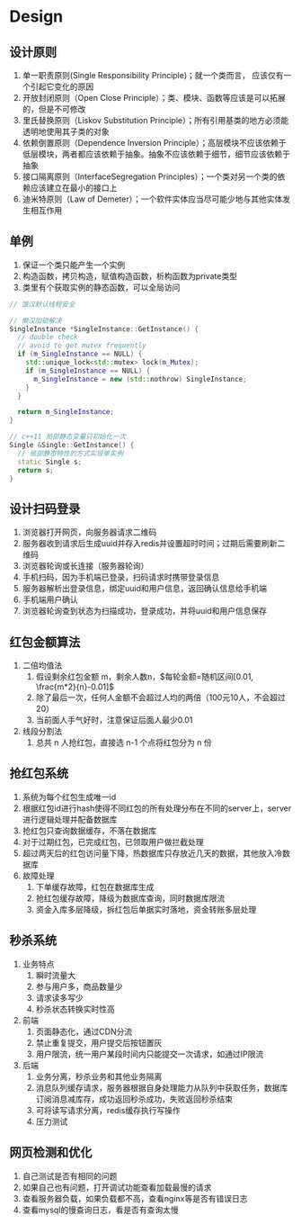 # Design

## 设计原则

1. 单一职责原则(Single Responsibility Principle)；就一个类而言， 应该仅有一个引起它变化的原因
2. 开放封闭原则（Open Close Principle）；类、模块、函数等应该是可以拓展的，但是不可修改
3. 里氏替换原则（Liskov Substitution Principle）；所有引用基类的地方必须能透明地使用其子类的对象
4. 依赖倒置原则（Dependence Inversion Principle）；高层模块不应该依赖于低层模块，两者都应该依赖于抽象。抽象不应该依赖于细节，细节应该依赖于抽象
5. 接口隔离原则（InterfaceSegregation Principles）；一个类对另一个类的依赖应该建立在最小的接口上
6. 迪米特原则（Law of Demeter）；一个软件实体应当尽可能少地与其他实体发生相互作用

## 单例

1. 保证一个类只能产生一个实例
2. 构造函数，拷贝构造，赋值构造函数，析构函数为private类型
3. 类里有个获取实例的静态函数，可以全局访问

```cpp
// 饿汉默认线程安全

// 懒汉加锁解决
SingleInstance *SingleInstance::GetInstance() {
  // double check
  // avoid to get mutex frequently
  if (m_SingleInstance == NULL) {
    std::unique_lock<std::mutex> lock(m_Mutex);
    if (m_SingleInstance == NULL) {
      m_SingleInstance = new (std::nothrow) SingleInstance;
    }
  }

  return m_SingleInstance;
}

// c++11 局部静态变量只初始化一次
Single &Single::GetInstance() {
  // 局部静态特性的方式实现单实例
  static Single s;
  return s;
}
```

## 设计扫码登录

1. 浏览器打开网页，向服务器请求二维码
2. 服务器收到请求后生成uuid并存入redis并设置超时时间；过期后需要刷新二维码
3. 浏览器轮询或长连接（服务器轮询）
4. 手机扫码，因为手机端已登录，扫码请求时携带登录信息
5. 服务器解析出登录信息，绑定uuid和用户信息，返回确认信息给手机端
6. 手机端用户确认
7. 浏览器轮询查到状态为扫描成功，登录成功，并将uuid和用户信息保存

## 红包金额算法

1. 二倍均值法
   1. 假设剩余红包金额 m，剩余人数n，$每轮金额=随机区间[0.01, \frac{m*2}{n}-0.01]$
   2. 除了最后一次，任何人金额不会超过人均的两倍（100元10人，不会超过20）
   3. 当前面人手气好时，注意保证后面人最少0.01
2. 线段分割法
   1. 总共 n 人抢红包，直接选 n-1 个点将红包分为 n 份

## 抢红包系统

1. 系统为每个红包生成唯一id
2. 根据红包id进行hash使得不同红包的所有处理分布在不同的server上，server进行逻辑处理并配备数据库
3. 抢红包只查询数据缓存，不落在数据库
4. 对于过期红包，已完成红包，已领取用户做拦截处理
5. 超过两天后的红包访问量下降，热数据库只存放近几天的数据，其他放入冷数据库
6. 故障处理
   1. 下单缓存故障，红包在数据库生成
   2. 抢红包缓存故障，降级为数据库查询，同时数据库限流
   3. 资金入库多层降级，拆红包后单据实时落地，资金转账多层处理

## 秒杀系统

1. 业务特点
   1. 瞬时流量大
   2. 参与用户多，商品数量少
   3. 请求读多写少
   4. 秒杀状态转换实时性高
2. 前端
   1. 页面静态化，通过CDN分流
   2. 禁止重复提交，用户提交后按钮置灰
   3. 用户限流，统一用户某段时间内只能提交一次请求，如通过IP限流
3. 后端
   1. 业务分离，秒杀业务和其他业务隔离
   2. 消息队列缓存请求，服务器根据自身处理能力从队列中获取任务，数据库订阅消息减库存，成功返回秒杀成功，失败返回秒杀结束
   3. 可将读写请求分离，redis缓存执行写操作
   4. 压力测试

## 网页检测和优化

1. 自己测试是否有相同的问题
2. 如果自己也有问题，打开调试功能查看加载最慢的请求
3. 查看服务器负载，如果负载都不高，查看nginx等是否有错误日志
4. 查看mysql的慢查询日志，看是否有查询太慢
